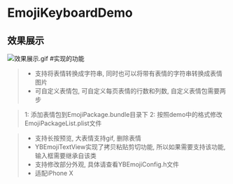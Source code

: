 # EmojiKeyboardDemo

## 效果展示
![效果展示.gif](https://upload-images.jianshu.io/upload_images/2887144-f253858cdc91728f.gif?imageMogr2/auto-orient/strip)
#实现的功能
> * 支持将表情转换成字符串, 同时也可以将带有表情的字符串转换成表情图片
> * 可自定义表情包, 可自定义每页表情的行数和列数, 自定义表情包需要两步

> 1: 添加表情包到EmojiPackage.bundle目录下
> 2: 按照demo中的格式修改EmojiPackageList.plist文件

> * 支持长按预览, 大表情支持gif, 删除表情
> * YBEmojiTextView实现了拷贝粘贴剪切功能, 所以如果需要支持该功能, 输入框需要继承自该类
> * 支持修改部分外观, 具体请查看YBEmojiConfig.h文件
> * 适配iPhone X

